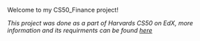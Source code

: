 Welcome to my CS50_Finance project!

*This project was done as a part of Harvards CS50 on EdX, more information and its requirments can be found [here](https://cs50.harvard.edu/x/2021/psets/9/finance/)*
